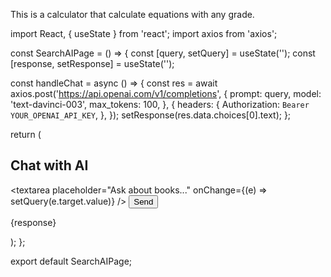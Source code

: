 This is a calculator that calculate equations 
with any grade.

import React, { useState } from 'react';
import axios from 'axios';

const SearchAIPage = () => {
  const [query, setQuery] = useState('');
  const [response, setResponse] = useState('');

  const handleChat = async () => {
    const res = await axios.post('https://api.openai.com/v1/completions', {
      prompt: query,
      model: 'text-davinci-003',
      max_tokens: 100,
    }, {
      headers: {
        Authorization: `Bearer YOUR_OPENAI_API_KEY`,
      },
    });
    setResponse(res.data.choices[0].text);
  };

  return (
    <div>
      <h2>Chat with AI</h2>
      <textarea
        placeholder="Ask about books..."
        onChange={(e) => setQuery(e.target.value)}
      />
      <button onClick={handleChat}>Send</button>
      <p>{response}</p>
    </div>
  );
};

export default SearchAIPage;
